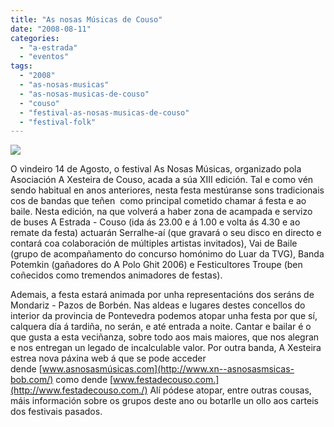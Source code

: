 ```yaml
---
title: "As nosas Músicas de Couso"
date: "2008-08-11"
categories: 
  - "a-estrada"
  - "eventos"
tags: 
  - "2008"
  - "as-nosas-musicas"
  - "as-nosas-musicas-de-couso"
  - "couso"
  - "festival-as-nosas-musicas-de-couso"
  - "festival-folk"
---
```


![](images/cartel2008_grande.jpg)

O vindeiro 14 de Agosto, o festival As Nosas Músicas, organizado pola Asociación A Xesteira de Couso, acada a súa XIII edición. Tal e como vén sendo habitual en anos anteriores, nesta festa mestúranse sons tradicionais cos de bandas que teñen  como principal cometido chamar á festa e ao baile. Nesta edición, na que volverá a haber zona de acampada e servizo de buses A Estrada - Couso (ida ás 23.00 e á 1.00 e volta ás 4.30 e ao remate da festa) actuarán Serralhe-aí (que gravará o seu disco en directo e contará coa colaboración de múltiples artistas invitados), Vai de Baile (grupo de acompañamento do concurso homónimo do Luar da TVG), Banda Potemkin (gañadores do A Polo Ghit 2006) e Festicultores Troupe (ben coñecidos como tremendos animadores de festas).

Ademais, a festa estará animada por unha representacións dos seráns de Mondariz - Pazos de Borbén. Nas aldeas e lugares destes concellos do interior da provincia de Pontevedra podemos atopar unha festa por que sí, calquera día á tardiña, no serán, e até entrada a noite. Cantar e bailar é o que gusta a esta veciñanza, sobre todo aos mais maiores, que nos alegran e nos entregan un legado de incalculable valor. Por outra banda, A Xesteira estrea nova páxina web á que se pode acceder dende [www.asnosasmúsicas.com](http://www.xn--asnosasmsicas-bob.com/) como dende [www.festadecouso.com.](http://www.festadecouso.com./) Alí pódese atopar, entre outras cousas, máis información sobre os grupos deste ano ou botarlle un ollo aos carteis dos festivais pasados.
